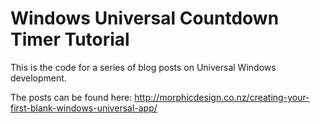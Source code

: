 # Windows Universal Countdown Timer Tutorial

This is the code for a series of blog posts on Universal Windows development. 

The posts can be found here: http://morphicdesign.co.nz/creating-your-first-blank-windows-universal-app/
